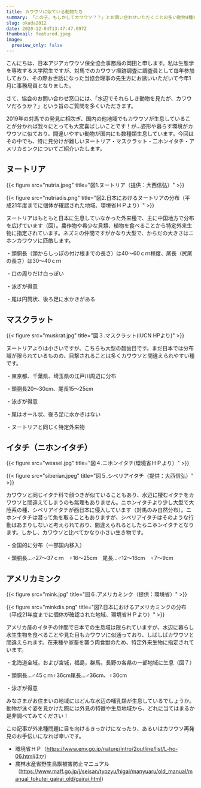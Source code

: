 ```yaml
---
title: カワウソに似ている動物たち
summary: 「この子、もしかしてカワウソ？？」とお問い合わせいただくことの多い動物4種をピックアップしてご紹介します。
slug: okada2012
date: 2020-12-04T13:47:47.097Z
thumbnail: featured.jpeg
image:
  preview_only: false
---
```

こんにちは、日本アジアカワウソ保全協会事務局の岡田と申します。私は生態学を専攻する大学院生ですが、対馬でのカワウソ痕跡調査に調査員として毎年参加しており、その際お世話になった当協会理事の先生方にお誘いいただいて今年1月に事務局員となりました。

さて、協会のお問い合わせ窓口には、「水辺でそれらしき動物を見たが、カワウソだろうか？」という旨のご質問を多くいただきます。

2019年の対馬での発見に相次ぎ、国内の他地域でもカワウソが生息していることが分かれば我々にとっても大変喜ばしいことです！が…姿形や暮らす環境がカワウソに似ており、間違いやすい動物が国内にも数種類生息しています。今回はその中でも、特に見分けが難しいヌートリア・マスクラット・二ホンイタチ・アメリカミンクについてご紹介いたします。

## ヌートリア　

{{< figure src="nutria.jpeg" title="図1.ヌートリア（提供：大西信弘）" >}}

{{< figure src="nutriadis.png" title="図2.日本におけるヌートリアの分布（平成21年度までに個体が確認された地域、環境省ＨＰより）" >}}

ヌートリアはもともと日本に生息していなかった外来種で、主に中国地方で分布を広げています（図）。農作物や希少な貝類、植物を食べることから特定外来生物に指定されています。ネズミの仲間ですがかなり大型で、からだの大きさはニホンカワウソに匹敵します。

・頭胴長（頭からしっぽの付け根までの長さ）は40～60ｃｍ程度、尾長（尻尾の長さ）は30～40ｃｍ

・口の周りだけ白っぽい

・泳ぎが得意

・尾は円筒状、後ろ足に水かきがある

## マスクラット

{{< figure src="muskrat.jpg" title="図３.マスクラット(IUCN HPより)" >}}

ヌートリアよりは小さいですが、こちらも大型の齧歯目です。まだ日本では分布域が限られているものの、目撃されることは多くカワウソと間違えられやすい種です。

・東京都、千葉県、埼玉県の江戸川周辺に分布

・頭胴長20～30cm、尾長15～25cm

・泳ぎが得意

・尾はオール状、後ろ足に水かきはない

・ヌートリアと同じく特定外来物

## イタチ（ニホンイタチ）

{{< figure src="weasel.jpg" title="図４.ニホンイタチ(環境省ＨＰより）" >}}

{{< figure src="siberian.jpeg" title="図５.シベリアイタチ（提供：大西信弘）" >}}

カワウソと同じイタチ科で顔つきが似ていることもあり、水辺に棲むイタチをカワウソと間違えてしまうのも無理もありません。ニホンイタチより少し大型で大陸系の種、シベリアイタチが西日本に侵入しています（対馬のみ自然分布）。ニホンイタチは潜って魚を取ることもありますが、シベリアイタチはそのような行動はあまりしないと考えられており、間違えられるとしたらニホンイタチとなります。しかし、カワウソと比べてかなり小さい生き物です。

・全国的に分布（一部国内移入）

・頭胴長…♂27～37ｃｍ　♀16～25cm　尾長…♂12～16cm　♀7～9cm

## アメリカミンク　

{{< figure src="mink.jpg" title="図６.アメリカミンク（提供：環境省）" >}}

{{< figure src="minkdis.png" title="図7.日本におけるアメリカミンクの分布（平成21年度までに個体が確認された地域、環境省ＨＰより）" >}}

アメリカ産のイタチの仲間で日本での生息域は限られていますが、水辺に暮らし水生生物を食べることや見た目もカワウソに似通っており、しばしばカワウソと間違えられます。在来種や家畜を襲う肉食獣のため、特定外来生物に指定されています。

・北海道全域，および宮城，福島，群馬，長野の各県の一部地域に生息（図７）

・頭胴長…♂45ｃｍ♀36cm尾長…♂36cm、♀30cm

・泳ぎが得意

みなさまがお住まいの地域にはどんな水辺の哺乳類が生息しているでしょうか。動物が泳ぐ姿を見かけた際には外見の特徴や生息地域から、どれに当てはまるか是非調べてみてください！

この記事が外来種問題に目を向けるきっかけになったり、あるいはカワウソ再発見のお手伝いになれば幸いです。

* 環境省ＨＰ（<https://www.env.go.jp/nature/intro/2outline/list/L-ho-06.html>ほか）
* 農林水産省野生鳥獣被害防止マニュアル（<https://www.maff.go.jp/j/seisan/tyozyu/higai/manyuaru/old_manual/manual_tokutei_gairai_old/gairai.html>）